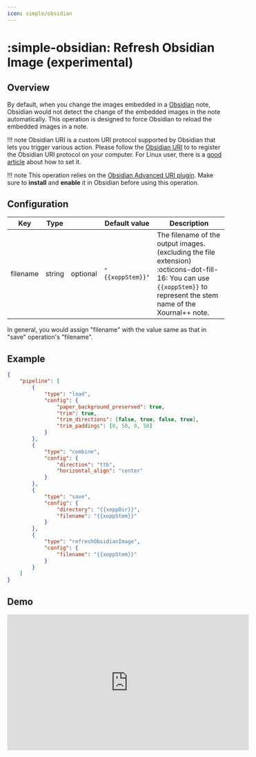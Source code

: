 ```yaml
---
icon: simple/obsidian
---
```


# :simple-obsidian: Refresh Obsidian Image (experimental)

## Overview
By default, when you change the images embedded in a [Obsidian](https://obsidian.md/) note, Obsidian would not detect the change of the embedded images in the note automatically. This operation is designed to force Obsidian to reload the embedded images in a note.

!!! note
    Obsidian URI is a custom URI protocol supported by Obsidian that lets you trigger various action. Please follow the [Obsidian URI](https://help.obsidian.md/Extending+Obsidian/Obsidian+URI) to to register the Obsidian URI protocol on your computer. 
    For Linux user, there is a [good article](https://amir.rachum.com/obsidian-uri-linux/) about how to set it.

!!! note
    This operation relies on the [Obsidian Advanced URI plugin](https://vinzent03.github.io/obsidian-advanced-uri/installing). Make sure to **install** and **enable** it in Obsidian before using this operation.

## Configuration

| Key      | Type   |          | Default value  | Description                                                                                                                                           |
| -------- | ------ | -------- | -------------- | ----------------------------------------------------------------------------------------------------------------------------------------------------- |
| filename | string | optional | `"{{xoppStem}}"` | The filename of the output images. (excluding the file extension)<br> :octicons-dot-fill-16: You can use `{{xoppStem}}` to represent the stem name of the Xournal++ note. |

In general, you would assign "filename" with the value same as that in "save" operation's "filename".

## Example

```json title="config.json" hl_lines="26-31"
{
    "pipeline": [
        {
            "type": "load",
            "config": {
                "paper_background_preserved": true,
                "trim": true,
                "trim_directions": [false, true, false, true],
                "trim_paddings": [0, 50, 0, 50]
            }
        },
        {
            "type": "combine",
            "config": {
                "direction": "ttb",
                "horizontal_align": "center"
            }
        },
        {
            "type": "save",
            "config": {
                "directory": "{{xoppDir}}",
                "filename": "{{xoppStem}}"
            }
        },
        {
            "type": "refreshObsidianImage",
            "config": {
                "filename": "{{xoppStem}}"
            }
        }
    ]
}
```

## Demo
<iframe width="560" height="315" src="https://www.youtube.com/embed/HBGRsj9YhuA?si=B_D-5t0zsf3gW1f4" title="YouTube video player" frameborder="0" allow="accelerometer; autoplay; clipboard-write; encrypted-media; gyroscope; picture-in-picture; web-share" referrerpolicy="strict-origin-when-cross-origin" allowfullscreen></iframe>